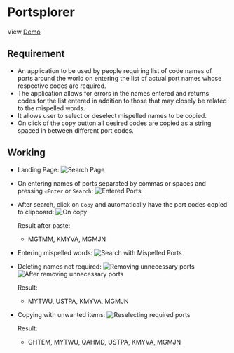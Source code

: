 # Portsplorer

View [Demo](http://hasriza.github.io/portsplorer)

## Requirement

- An application to be used by people requiring list of code names of ports around the world on entering the list of actual port names whose respective codes are required.
- The application allows for errors in the names entered and returns codes for the list entered in addition to those that may closely be related to the mispelled words.
- It allows user to select or deselect mispelled names to be copied.
- On click of the copy button all desired codes are copied as a string spaced in between different port codes.

## Working

- Landing Page:
  ![Search Page](/../snaps/images/first.png?raw=true "Search Page")
- On entering names of ports separated by commas or spaces and pressing `⏎Enter` or `Search`:
  ![Entered Ports](/../snaps/images/second.png?raw=true "Entered Ports")

- After search, click on `Copy` and automatically have the port codes copied to clipboard:
  ![On copy](/../snaps/images/third.png?raw=true "On copy")

  Result after paste:

  - MGTMM, KMYVA, MGMJN

- Entering mispelled words:
  ![Search with Mispelled Ports](/../snaps/images/fourth.png?raw=true "Search with Mispelled Ports")

- Deleting names not required:
  ![Removing unnecessary ports](/../snaps/images/fifth.png?raw=true "Removing unnecessary ports")
  ![After removing unnecessary ports](/../snaps/images/sixth.png?raw=true "After removing unnecessary ports")

  Result:

  - MYTWU, USTPA, KMYVA, MGMJN

- Copying with unwanted items:
  ![Reselecting required ports](/../snaps/images/seventh.png?raw=true "Reselecting required ports")

  Result:

  - GHTEM, MYTWU, QAHMD, USTPA, KMYVA, MGMJN
